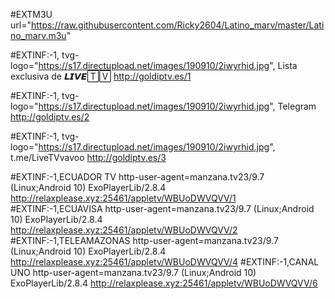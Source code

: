 #EXTM3U url="https://raw.githubusercontent.com/Ricky2604/Latino_marv/master/Latino_marv.m3u"

#EXTINF:-1, tvg-logo="https://s17.directupload.net/images/190910/2iwyrhid.jpg",  Lista exclusiva de 𝙇𝙄𝙑𝙀🅃🅅 
http://goldiptv.es/1

#EXTINF:-1, tvg-logo="https://s17.directupload.net/images/190910/2iwyrhid.jpg",  Telegram
http://goldiptv.es/2

#EXTINF:-1, tvg-logo="https://s17.directupload.net/images/190910/2iwyrhid.jpg",  t.me/LiveTVvavoo
http://goldiptv.es/3

#EXTINF:-1,ECUADOR TV
http-user-agent=manzana.tv23/9.7 (Linux;Android 10) ExoPlayerLib/2.8.4
http://relaxplease.xyz:25461/appletv/WBUoDWVQVV/1
#EXTINF:-1,ECUAVISA
http-user-agent=manzana.tv23/9.7 (Linux;Android 10) ExoPlayerLib/2.8.4
http://relaxplease.xyz:25461/appletv/WBUoDWVQVV/2
#EXTINF:-1,TELEAMAZONAS
http-user-agent=manzana.tv23/9.7 (Linux;Android 10) ExoPlayerLib/2.8.4
http://relaxplease.xyz:25461/appletv/WBUoDWVQVV/4
#EXTINF:-1,CANAL UNO
http-user-agent=manzana.tv23/9.7 (Linux;Android 10) ExoPlayerLib/2.8.4
http://relaxplease.xyz:25461/appletv/WBUoDWVQVV/6
